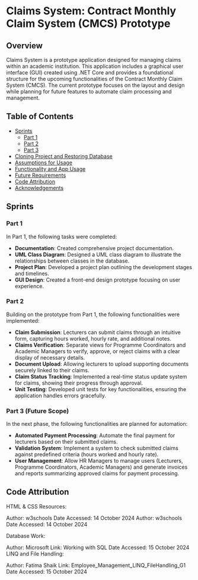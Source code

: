 # Claims System: Contract Monthly Claim System (CMCS) Prototype

## Overview
Claims System is a prototype application designed for managing claims within an academic institution. This application includes a graphical user interface (GUI) created using .NET Core and provides a foundational structure for the upcoming functionalities of the Contract Monthly Claim System (CMCS). The current prototype focuses on the layout and design while planning for future features to automate claim processing and management.

## Table of Contents
- [Sprints](#sprints)
  - [Part 1](#part-1)
  - [Part 2](#part-2)
  - [Part 3](#part-3)
- [Cloning Project and Restoring Database](#cloning-project-and-restoring-database)
- [Assumptions for Usage](#assumptions-for-usage)
- [Functionality and App Usage](#functionality-and-app-usage)
- [Future Requirements](#future-requirements)
- [Code Attribution](#code-attribution)
- [Acknowledgements](#acknowledgements)

## Sprints

### Part 1
In Part 1, the following tasks were completed:
- **Documentation**: Created comprehensive project documentation.
- **UML Class Diagram**: Designed a UML class diagram to illustrate the relationships between classes in the database.
- **Project Plan**: Developed a project plan outlining the development stages and timelines.
- **GUI Design**: Created a front-end design prototype focusing on user experience.

### Part 2
Building on the prototype from Part 1, the following functionalities were implemented:
- **Claim Submission**: Lecturers can submit claims through an intuitive form, capturing hours worked, hourly rate, and additional notes.
- **Claims Verification**: Separate views for Programme Coordinators and Academic Managers to verify, approve, or reject claims with a clear display of necessary details.
- **Document Upload**: Allowing lecturers to upload supporting documents securely linked to their claims.
- **Claim Status Tracking**: Implemented a real-time status update system for claims, showing their progress through approval.
- **Unit Testing**: Developed unit tests for key functionalities, ensuring the application handles errors gracefully.

### Part 3 (Future Scope)
In the next phase, the following functionalities are planned for automation:
- **Automated Payment Processing**: Automate the final payment for lecturers based on their submitted claims.
- **Validation System**: Implement a system to check submitted claims against predefined criteria (hours worked and hourly rate).
- **User Management**: Allow HR Managers to manage users (Lecturers, Programme Coordinators, Academic Managers) and generate invoices and reports summarizing approved claims for payment processing.

## Code Attribution
HTML & CSS Resources:

Author: w3schools
Date Accessed: 14 October 2024
Author: w3schools
Date Accessed: 14 October 2024

Database Work:

Author: Microsoft
Link: Working with SQL
Date Accessed: 15 October 2024
LINQ and File Handling:

Author: Fatima Shaik
Link: Employee_Management_LINQ_FileHandling_G1
Date Accessed: 15 October 2024

  
